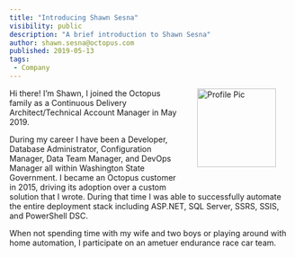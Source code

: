 ```yaml
---
title: "Introducing Shawn Sesna"
visibility: public
description: "A brief introduction to Shawn Sesna"
author: shawn.sesna@octopus.com
published: 2019-05-13
tags:
 - Company
---
```

<div style="float: right; margin: 30px; margin-top: 0">
<img alt="Profile Pic" src="https://i.octopus.com/site/team/shawn_sesna.jpg" height="140" width="140" />
</div>

Hi there!  I’m Shawn, I joined the Octopus family as a Continuous Delivery Architect/Technical Account Manager in May 2019.

During my career I have been a Developer, Database Administrator, Configuration Manager, Data Team Manager, and DevOps Manager all within Washington State Government.  I became an Octopus customer in 2015, driving its adoption over a custom solution that I wrote.  During that time I was able to successfully automate the entire deployment stack including ASP.NET, SQL Server, SSRS, SSIS, and PowerShell DSC.

When not spending time with my wife and two boys or playing around with home automation, I participate on an ametuer endurance race car team.